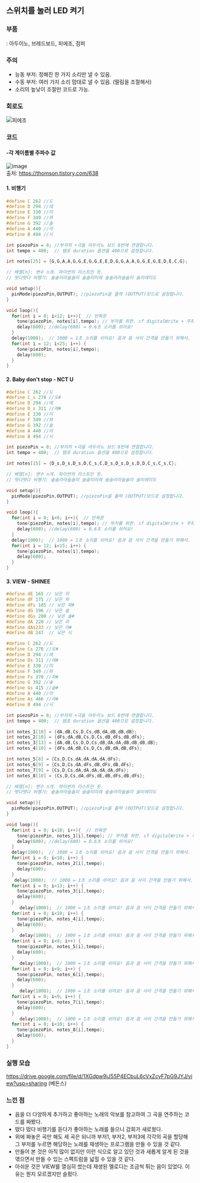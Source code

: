 ## **스위치를 눌러 LED 켜기**
### **부품**
: 아두이노, 브레드보드, 피에조, 점퍼

### **주의**

* 능동 부저: 정해진 한 가지 소리만 낼 수 있음.
* 수동 부저: 여러 가지 소리 맘대로 낼 수 있음. (떨림을 조절해서)
* 소리의 높낮이 조절만 코드로 가능.

### **회로도**

![피에조](https://user-images.githubusercontent.com/78032658/114260389-7b5fe080-9a0f-11eb-9ae2-45cd51efbf37.png)



### **코드**

#### **-각 계이름별 주파수 값**
![image](https://user-images.githubusercontent.com/78032658/114263638-c84cb280-9a21-11eb-8cce-f42756dcce4c.png)  
출처: https://thomson.tistory.com/638

#### **1. 비행기**
```c
#define C 262 //도
#define D 294 //레
#define E 330 //미
#define F 349 //파
#define G 392 //솔
#define A 440 //라
#define B 494 //시

int piezoPin = 8; //부저의 +극을 아두이노 보드 8번에 연결합니다.
int tempo = 400;  // 템포 duration 옵션을 400으로 설정합니다.

int notes[25] = {G,G,A,A,G,G,E,G,G,E,E,D,G,G,A,A,G,G,E,G,E,D,E,C,G};

// 배열[n]: 변수 n개. 파이썬의 리스트인 듯.
// 떳다떳다 비행기: 솔솔라라솔솔미 솔솔미미레 솔솔라라솔솔미 솔미레미도

void setup(){
  pinMode(piezoPin,OUTPUT); //piezoPin을 출력 (OUTPUT)모드로 설정합니다.
}

void loop(){
  for(int i = 0; i<12; i++){  // 반복문
    tone(piezoPin, notes[i],tempo); // 부저를 위한. cf digitalWrite + 주파수를 넣어줌.
    delay(600); //delay(600) = 0.6초 소리를 쉬어요!
  }
  delay(1000);  // 1000 = 1초 소리를 쉬어요! 음과 음 사이 간격을 만들기 위해서.
  for(int i = 12; i<25; i++) {
    tone(piezoPin, notes[i],tempo);
    delay(600);
  }
}
```

#### **2. Baby don't stop - NCT U** 
```c
#define C 262 //도
#define C_s 278 //도#
#define D 294 //레
#define D_s 311 //레#
#define E 330 //미
#define F 349 //파
#define G 392 //솔
#define A 440 //라
#define B 494 //시

int piezoPin = 8; //부저의 +극을 아두이노 보드 8번에 연결합니다.
int tempo = 400;  // 템포 duration 옵션을 400으로 설정합니다.

int notes[15] = {D_s,D_s,D_s,D,C_s,C,D_s,D_s,D_s,D,D,C_s,C_s,C};

// 배열[n]: 변수 n개. 파이썬의 리스트인 듯.
// 떳다떳다 비행기: 솔솔라라솔솔미 솔솔미미레 솔솔라라솔솔미 솔미레미도

void setup(){
  pinMode(piezoPin,OUTPUT); //piezoPin을 출력 (OUTPUT)모드로 설정합니다.
}

void loop(){
  for(int i = 0; i<6; i++){  // 반복문
    tone(piezoPin, notes[i],tempo); // 부저를 위한. cf digitalWrite + 주파수를 넣어줌.
    delay(600); //delay(600) = 0.6초 소리를 쉬어요!
  }
  delay(1000);  // 1000 = 1초 소리를 쉬어요! 음과 음 사이 간격을 만들기 위해서.
  for(int i = 12; i<15; i++) {
    tone(piezoPin, notes[i],tempo);
    delay(600);
  }
}

```

#### **3. VIEW - SHINEE**
```c
#define dE 165 // 낮은 미
#define dF 175 // 낮은 파
#define dFs 185 // 낮은 파#
#define dG 196 // 낮은 솔
#define dGs 208 // 낮은 솔#
#define dA 220 // 낮은 라
#define dAs233 // 낮은 라#
#define dB 247  // 낮은 시

#define C 262 //도
#define Cs 278 //도#
#define D 294 //레
#define Ds 311 //레#
#define E 330 //미
#define F 349 //파
#define Fs 370 //파#
#define G 392 //솔
#define Gs 415 //솔#
#define A 440 //라
#define As 466 //라#
#define B 494 //시

int piezoPin = 8; //부저의 +극을 아두이노 보드 8번에 연결합니다.
int tempo = 400;  // 템포 duration 옵션을 400으로 설정합니다.

int notes_1[10] = {dA,dB,Cs,D,Cs,dB,dA,dB,dB,dB};
int notes_2[10] = {dFs,dA,dB,Cs,D,Cs,dB,dFs,dB,dFs};
int notes_3[13] = {dA,dB,Cs,D,D,Cs,dB,dA,dA,dB,dB,dB,dB};
int notes_4[10] = {dFs,dA,dB,Cs,D,Cs,dB,dA,dB,dFs};

int notes_5[8] = {Cs,D,Cs,dA,dA,dA,dA,dFs};
int notes_6[9] = {Cs,D,Cs,dA,dFs,dB,dFs,dB,dFs};
int notes_7[9] = {Cs,D,Cs,dA,dA,dA,dA,dA,dFs};
int notes_8[10] = {Cs,D,Cs,dA,dFs,dE,dB,dFs,dB,dFs};

// 배열[n]: 변수 n개. 파이썬의 리스트인 듯.
// 떳다떳다 비행기: 솔솔라라솔솔미 솔솔미미레 솔솔라라솔솔미 솔미레미도

void setup(){
  pinMode(piezoPin,OUTPUT); //piezoPin을 출력 (OUTPUT)모드로 설정합니다.
}

void loop(){
  for(int i = 0; i<10; i++){  // 반복문
    tone(piezoPin, notes_1[i],tempo); // 부저를 위한. cf digitalWrite + 주파수를 넣어줌.
    delay(600); //delay(600) = 0.6초 소리를 쉬어요!
  }
  delay(1000);  // 1000 = 1초 소리를 쉬어요! 음과 음 사이 간격을 만들기 위해서.
  for(int i = 0; i<10; i++) {
    tone(piezoPin, notes_2[i],tempo);
    delay(600);
  }
   delay(1000);  // 1000 = 1초 소리를 쉬어요! 음과 음 사이 간격을 만들기 위해서.
  for(int i = 0; i<13; i++) {
    tone(piezoPin, notes_3[i],tempo);
    delay(600);
  }
     delay(1000);  // 1000 = 1초 소리를 쉬어요! 음과 음 사이 간격을 만들기 위해서.
  for(int i = 0; i<10; i++) {
    tone(piezoPin, notes_4[i],tempo);
    delay(600);
  }
     delay(1000);  // 1000 = 1초 소리를 쉬어요! 음과 음 사이 간격을 만들기 위해서.
  for(int i = 0; i<8; i++) {
    tone(piezoPin, notes_5[i],tempo);
    delay(600);
  }
     delay(1000);  // 1000 = 1초 소리를 쉬어요! 음과 음 사이 간격을 만들기 위해서.
  for(int i = 0; i<9; i++) {
    tone(piezoPin, notes_6[i],tempo);
    delay(600);
  }
     delay(1000);  // 1000 = 1초 소리를 쉬어요! 음과 음 사이 간격을 만들기 위해서.
  for(int i = 0; i<9; i++) {
    tone(piezoPin, notes_7[i],tempo);
    delay(600);
  }
     delay(1000);  // 1000 = 1초 소리를 쉬어요! 음과 음 사이 간격을 만들기 위해서.
  for(int i = 0; i<10; i++) {
    tone(piezoPin, notes_8[i],tempo);
    delay(600);
  }
}
```

### **실행 모습**

https://drive.google.com/file/d/1XGdpw9iJ55P4ECbuL6cVxZcyF7pG9JYJ/view?usp=sharing (베돈스)

### **느낀 점**
* 음을 더 다양하게 추가하고 좋아하는 노래의 악보를 참고하여 그 곡을 연주하는 코드를 짜봤다.
* 떴다 떴다 비행기를 듣다가 좋아하는 노래를 들으니 감회가 새로웠다.
* 위에 짜놓은 곡만 해도 세 곡은 되니까 부저1, 부저2, 부저3에 각각의 곡을 할당해 그 부저를 누르면 해당하는 노래를 재생하는 프로그램을 만들 수 있을 것 같다.
* 만들어 본 것은 아직 많이 없지만 이런 식으로 알고 있던 것과 새롭게 알게 된 것을 엮으면서 만들 수 있는 스펙트럼을 넓힐 수 있을 것 같다.
* 아쉬운 것은 VIEW를 열심히 썼는데 재생된 멜로디는 조금씩 튀는 음이 있었다. 이유는 뭔지 모르겠지만 슬펐다.
